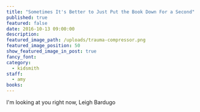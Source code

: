 ```yaml
---
title: "Sometimes It's Better to Just Put the Book Down For a Second"
published: true
featured: false
date: 2016-10-13 09:00:00
description:
featured_image_path: /uploads/trauma-compressor.png
featured_image_position: 50
show_featured_image_in_post: true
fancy_font:
category:
  - kidsmith
staff:
  - amy
books:
---
```



I'm looking at you right now, Leigh Bardugo